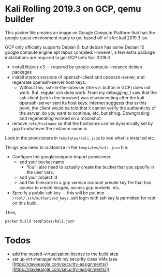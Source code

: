 # Kali Rolling 2019.3 on GCP, qemu builder

This packer file creates an image on Google Compute Platform that has the google guest environment ready to go, based off of xfce kali 2019.3 iso.

GCP only officially supports Debian 9, but debian has some Debian 10 google compute engine apt repos compiled. However, a few
extra package installations are required to get GCP onto Kali 2019.3

* install libjson-c3 -- required by google-compute-instance debian packages
* install stretch versions of openssh-client and openssh-server, and regenrate openssh-server host keys.
	* 	Without this, ssh-in-the-browser (the `ssh` button in GCP) does not work. But, regular ssh does work. From my debugging,
		I saw that the ssh client (ssh in the browser) was disconnecting after the kali openssh-server sent its host keys. Internet
		suggests that at this point, the client would be told that it cannot verify the authenticity of the server, do you want to continue,
		etc, but shrug. Downgrading and regenerating worked on a moonshot.
* remove `/etc/hostname` so that the hostname can be dynamically set by gcp to whatever the instance name is


Look in the provisioners in `templates/kali.json` to see what is installed etc.

Things you need to customize in the `templates/kali.json` file:

* Configure the googlecompute-import provisioner.
	* add your bucket name
		* You'll also need to actually create the bucket that you specify in the user vars.
	* add your project id
	* add the filename to a gcp service account private key file that has access to create images, access gcp buckets, etc.
* Specify a public ssh key -- this will be put into `/root/.ssh/authorized_keys`. ssh login with ssh key is permitted for root on this build.

Then,

	packer build templates/kali.json

# Todos

* add the nested-virtualization license to the build step
* set up virt-manager with my security class VMs (see [https://daveeargle.com/security-assignments/](https://daveeargle.com/security-assignments/))
